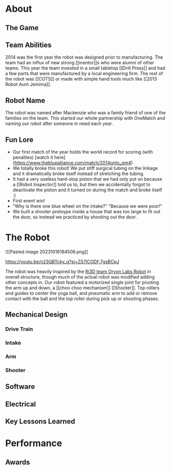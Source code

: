 # About

## The Game

## Team Abilities

2014 was the first year the robot was designed prior to manufacturing. The team had an influx of new strong [[mentor]]s who were alumni of other teams. This year the team invested in a small tabletop [[Drill Press]] and had a few parts that were manufactured by a local engineering firm. The rest of the robot was [[COTS]] or made with simple hand tools much like [[2013 Robot Aunt Jemima]].

## Robot Name

The robot was named after Mackenzie who was a family friend of one of the families on the team. This started our whole partnership with OneMatch and naming our robot after someone in need each year.
## Fun Lore

- Our first match of the year holds the world record for scoring (with penalties) [watch it here] (https://www.thebluealliance.com/match/2014onto_qm4)
- We totally broke this robot! We put stiff surgical tubing on the linkage and it dramatically broke itself instead of stretching the tubing.
- It had a very useless hard-stop piston that we had only put on because a [[Robot Inspector]] told us to, but then we accidentally forgot to deactivate the piston and it turned on during the match and broke itself :)
- First event win!
- "Why is there one blue wheel on the intake?" "Because we were poor!"
- We built a shooter protoype inside a house that was too large to fit out the door, so instead we practiced by shooting out the door.
# The Robot

![[Pasted image 20231016184506.png]]

https://youtu.be/n23QBTcky_g?si=ZS7lCODf-7gsBCpJ

The robot was heavily inspired by the [Ri3D team Oryon Labs Robot](https://youtu.be/LSXEHBHmIn0?si=3Gu8ECMJ56mddALE) in overall structure, though much of the actual robot was modified adding other concepts in. Our robot featured a motorized single joint for pivoting the arm up and down, a [[choo choo mechanism]] [[Shooter]]. Top rollers and guides to center the yoga ball, and pneumatic arm to add or remove contact with the ball and the top roller during pick up or shooting phases.
## Mechanical Design

### Drive Train

### Intake

### Arm

### Shooter

## Software

## Electrical

## Key Lessons Learned

# Performance

## Awards
